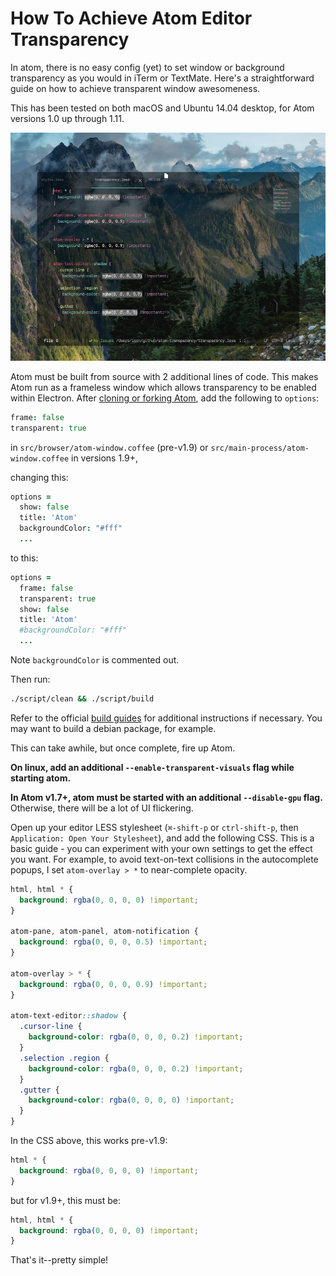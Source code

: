 # How To Achieve Atom Editor Transparency

In atom, there is no easy config (yet) to set window or background transparency as you would in iTerm or TextMate. Here's a straightforward guide on how to achieve transparent window awesomeness.

This has been tested on both macOS and Ubuntu 14.04 desktop, for Atom versions 1.0 up through 1.11.

<p align="center">
  <img src="screenshot.png" />
</p>

Atom must be built from source with 2 additional lines of code. This makes Atom run as a frameless window which allows transparency to be enabled within Electron. After [cloning or forking Atom](https://github.com/atom/atom), add the following to `options`:

```coffeescript
frame: false
transparent: true
```

in `src/browser/atom-window.coffee` (pre-v1.9) or `src/main-process/atom-window.coffee` in versions 1.9+,

changing this:

```coffeescript
options =
  show: false
  title: 'Atom'
  backgroundColor: "#fff"
  ...
```

to this:

```coffeescript
options =
  frame: false
  transparent: true
  show: false
  title: 'Atom'
  #backgroundColor: "#fff"
  ...
```

Note `backgroundColor` is commented out.

Then run:

```sh
./script/clean && ./script/build
```

Refer to the official [build guides](https://github.com/atom/atom#building) for additional instructions if necessary. You may want to build a debian package, for example.

This can take awhile, but once complete, fire up Atom.

**On linux, add an additional `--enable-transparent-visuals` flag while starting atom.**

**In Atom v1.7+, atom must be started with an additional `--disable-gpu` flag.** Otherwise, there will be a lot of UI flickering.

Open up your editor LESS stylesheet (`⌘-shift-p` or `ctrl-shift-p`, then `Application: Open Your Stylesheet`), and add the following CSS. This is a basic guide - you can experiment with your own settings to get the effect you want. For example, to avoid text-on-text collisions in the autocomplete popups, I set `atom-overlay > *` to near-complete opacity.

```css
html, html * {
  background: rgba(0, 0, 0, 0) !important;
}

atom-pane, atom-panel, atom-notification {
  background: rgba(0, 0, 0, 0.5) !important;
}

atom-overlay > * {
  background: rgba(0, 0, 0, 0.9) !important;
}

atom-text-editor::shadow {
  .cursor-line {
    background-color: rgba(0, 0, 0, 0.2) !important;
  }
  .selection .region {
    background-color: rgba(0, 0, 0, 0.2) !important;
  }
  .gutter {
    background-color: rgba(0, 0, 0, 0) !important;
  }
}
```

In the CSS above, this works pre-v1.9:

```css
html * {
  background: rgba(0, 0, 0, 0) !important;
}
```

but for v1.9+, this must be:

```css
html, html * {
  background: rgba(0, 0, 0, 0) !important;
}
```

That's it--pretty simple!
